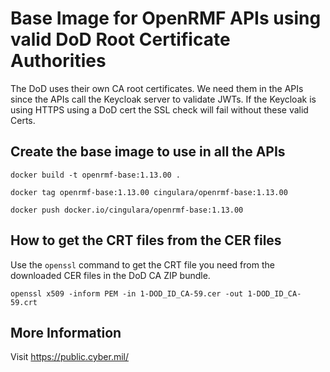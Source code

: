 # Base Image for OpenRMF APIs using valid DoD Root Certificate Authorities
The DoD uses their own CA root certificates. We need them in the APIs since the APIs call the Keycloak server to validate JWTs. If the Keycloak is using HTTPS using a DoD cert the SSL check will fail without these valid Certs. 

## Create the base image to use in all the APIs

```
docker build -t openrmf-base:1.13.00 .

docker tag openrmf-base:1.13.00 cingulara/openrmf-base:1.13.00

docker push docker.io/cingulara/openrmf-base:1.13.00
```

## How to get the CRT files from the CER files
Use the `openssl` command to get the CRT file you need from the downloaded CER files in the DoD CA ZIP bundle.

```
openssl x509 -inform PEM -in 1-DOD_ID_CA-59.cer -out 1-DOD_ID_CA-59.crt
```

## More Information
Visit https://public.cyber.mil/
